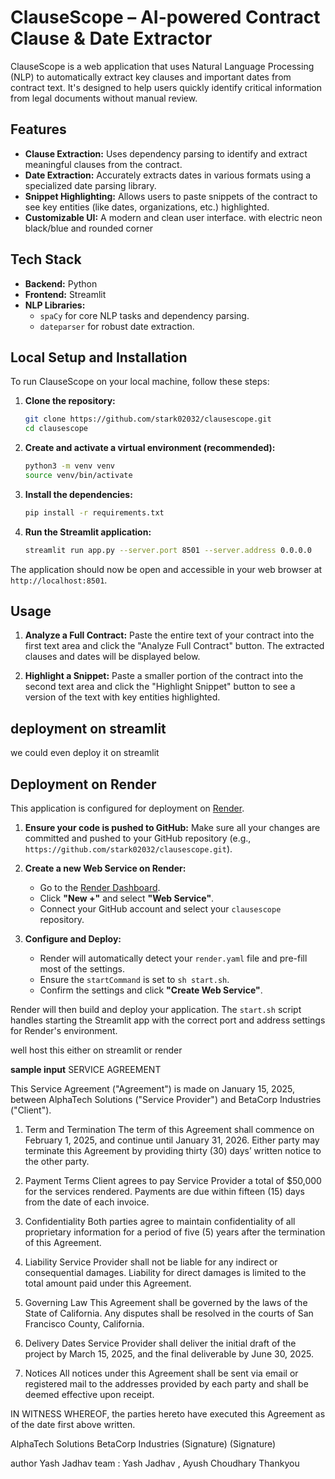 # ClauseScope – AI-powered Contract Clause & Date Extractor

ClauseScope is a web application that uses Natural Language Processing (NLP) to automatically extract key clauses and important dates from contract text. It's designed to help users quickly identify critical information from legal documents without manual review.

## Features

- **Clause Extraction:** Uses dependency parsing to identify and extract meaningful clauses from the contract.
- **Date Extraction:** Accurately extracts dates in various formats using a specialized date parsing library.
- **Snippet Highlighting:** Allows users to paste snippets of the contract to see key entities (like dates, organizations, etc.) highlighted.
- **Customizable UI:** A modern and clean user interface. with electric neon black/blue and rounded corner 

## Tech Stack

- **Backend:** Python
- **Frontend:** Streamlit
- **NLP Libraries:**
    - `spaCy` for core NLP tasks and dependency parsing.
    - `dateparser` for robust date extraction.

## Local Setup and Installation

To run ClauseScope on your local machine, follow these steps:

1.  **Clone the repository:**
    ```bash
    git clone https://github.com/stark02032/clausescope.git
    cd clausescope
    ```

2.  **Create and activate a virtual environment (recommended):**
    ```bash
    python3 -m venv venv
    source venv/bin/activate
    ```

3.  **Install the dependencies:**
    ```bash
    pip install -r requirements.txt
    ```

4.  **Run the Streamlit application:**
    ```bash
    streamlit run app.py --server.port 8501 --server.address 0.0.0.0
    ```

The application should now be open and accessible in your web browser at `http://localhost:8501`.

## Usage

1.  **Analyze a Full Contract:** Paste the entire text of your contract into the first text area and click the "Analyze Full Contract" button. The extracted clauses and dates will be displayed below.

2.  **Highlight a Snippet:** Paste a smaller portion of the contract into the second text area and click the "Highlight Snippet" button to see a version of the text with key entities highlighted.

## deployment on streamlit
we could even deploy it on streamlit 

## Deployment on Render

This application is configured for deployment on [Render](https://render.com/).

1.  **Ensure your code is pushed to GitHub:** Make sure all your changes are committed and pushed to your GitHub repository (e.g., `https://github.com/stark02032/clausescope.git`).

2.  **Create a new Web Service on Render:**
    *   Go to the [Render Dashboard](https://dashboard.render.com/).
    *   Click **"New +"** and select **"Web Service"**.
    *   Connect your GitHub account and select your `clausescope` repository.

3.  **Configure and Deploy:**
    *   Render will automatically detect your `render.yaml` file and pre-fill most of the settings.
    *   Ensure the `startCommand` is set to `sh start.sh`.
    *   Confirm the settings and click **"Create Web Service"**.

Render will then build and deploy your application. The `start.sh` script handles starting the Streamlit app with the correct port and address settings for Render's environment.

well host this either on streamlit or render 

**sample input**
SERVICE AGREEMENT

This Service Agreement ("Agreement") is made on January 15, 2025, between AlphaTech Solutions ("Service Provider") and BetaCorp Industries ("Client").

1. Term and Termination
The term of this Agreement shall commence on February 1, 2025, and continue until January 31, 2026. Either party may terminate this Agreement by providing thirty (30) days’ written notice to the other party.

2. Payment Terms
Client agrees to pay Service Provider a total of $50,000 for the services rendered. Payments are due within fifteen (15) days from the date of each invoice.

3. Confidentiality
Both parties agree to maintain confidentiality of all proprietary information for a period of five (5) years after the termination of this Agreement.

4. Liability
Service Provider shall not be liable for any indirect or consequential damages. Liability for direct damages is limited to the total amount paid under this Agreement.

5. Governing Law
This Agreement shall be governed by the laws of the State of California. Any disputes shall be resolved in the courts of San Francisco County, California.

6. Delivery Dates
Service Provider shall deliver the initial draft of the project by March 15, 2025, and the final deliverable by June 30, 2025.

7. Notices
All notices under this Agreement shall be sent via email or registered mail to the addresses provided by each party and shall be deemed effective upon receipt.

IN WITNESS WHEREOF, the parties hereto have executed this Agreement as of the date first above written.

AlphaTech Solutions            BetaCorp Industries
(Signature)                    (Signature)

author
Yash Jadhav 
team : Yash Jadhav , Ayush Choudhary Thankyou 
